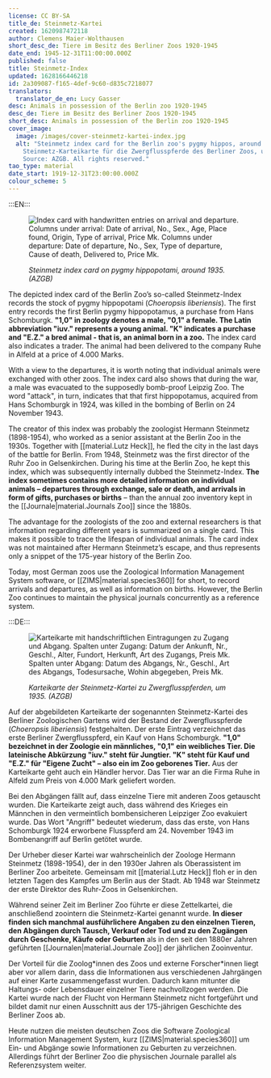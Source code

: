 ```yaml
---
license: CC BY-SA
title_de: Steinmetz-Kartei
created: 1620987472118
author: Clemens Maier-Wolthausen
short_desc_de: Tiere im Besitz des Berliner Zoos 1920-1945
date_end: 1945-12-31T11:00:00.000Z
published: false
title: Steinmetz-Index
updated: 1628166446218
id: 2a309087-f165-4def-9c60-d835c7218077
translators:
  translator_de_en: Lucy Gasser
desc: Animals in possession of the Berlin zoo 1920-1945
desc_de: Tiere im Besitz des Berliner Zoos 1920-1945
short_desc: Animals in possession of the Berlin zoo 1920-1945
cover_image:
  image: /images/cover-steinmetz-kartei-index.jpg
  alt: "Steinmetz index card for the Berlin zoo's pygmy hippos, around 1935.
    Steinmetz-Karteikarte für die Zwergflusspferde des Berliner Zoos, um 1935.
    Source: AZGB. All rights reserved."
tao_type: material
date_start: 1919-12-31T23:00:00.000Z
colour_scheme: 5
---
```


:::EN:::

<figure>

![Index card with handwritten entries on arrival and departure. Columns under arrival: Date of arrival, No., Sex., Age, Place found, Origin, Type of arrival, Price Mk. Columns under departure: Date of departure, No., Sex, Type of departure, Cause of death, Delivered to, Price Mk.](/images/cmw/Kartei_Flusspferd1.jpg)

<figcaption>

_Steinmetz index card on pygmy hippopotami, around 1935. (AZGB)_

</figcaption>

</figure>

The depicted index card of the Berlin Zoo’s so-called Steinmetz-Index records the stock of pygmy hippopotami (_Choeropsis liberiensis_). The first entry records the first Berlin pygmy hippopotamus, a purchase from Hans Schomburgk. **"1,0" in zoology denotes a male, "0,1" a female. The Latin abbreviation "iuv." represents a young animal. "K" indicates a purchase and "E.Z." a bred animal - that is, an animal born in a zoo.** The index card also indicates a trader. The animal had been delivered to the company Ruhe in Alfeld at a price of 4.000 Marks. 

With a view to the departures, it is worth noting that individual animals were exchanged with other zoos. The index card also shows that during the war, a male was evacuated to the supposedly bomb-proof Leipzig Zoo. The word "attack", in turn, indicates that that first hippopotamus, acquired from Hans Schomburgk in 1924, was killed in the bombing of Berlin on 24 November 1943.

The creator of this index was probably the zoologist Hermann Steinmetz (1898-1954), who worked as a senior assistant at the Berlin Zoo in the 1930s. Together with [[material.Lutz Heck]], he fled the city in the last days of the battle for Berlin. From 1948, Steinmetz was the first director of the Ruhr Zoo in Gelsenkirchen.
During his time at the Berlin Zoo, he kept this index, which was subsequently internally dubbed the Steinmetz-Index. **The index sometimes contains more detailed information on individual animals – departures through exchange, sale or death, and arrivals in form of gifts, purchases or births** – than the annual zoo inventory kept in the [[Journale|material.Journals Zoo]] since the 1880s.

The advantage for the zoologists of the zoo and external researchers is that information regarding different years is summarized on a single card. This makes it possible to trace the lifespan of individual animals. The card index was not maintained after Hermann Steinmetz’s escape, and thus represents only a snippet of the 175-year history of the Berlin Zoo.

Today, most German zoos use the Zoological Information Management System software, or [[ZIMS|material.species360]] for short, to record arrivals and departures, as well as information on births. However, the Berlin Zoo continues to maintain the physical journals concurrently as a reference system.

:::DE:::

<figure>

![Karteikarte mit handschriftlichen Eintragungen zu Zugang und Abgang. Spalten unter Zugang: Datum der Ankunft, Nr., Geschl., Alter, Fundort, Herkunft, Art des Zugangs, Preis Mk. Spalten unter Abgang: Datum des Abgangs, Nr., Geschl., Art des Abgangs, Todesursache, Wohin abgegeben, Preis Mk.](/images/cmw/Kartei_Flusspferd1.jpg)

<figcaption>

_Karteikarte der Steinmetz-Kartei zu Zwergflusspferden, um 1935. (AZGB)_

</figcaption>

</figure>

Auf der abgebildeten Karteikarte der sogenannten Steinmetz-Kartei des Berliner Zoologischen Gartens wird der Bestand der Zwergflusspferde (_Choeropsis liberiensis_) festgehalten. Der erste Eintrag verzeichnet das erste Berliner Zwergflusspferd, ein Kauf von Hans Schomburgk. **"1,0" bezeichnet in der Zoologie ein männliches, "0,1" ein weibliches Tier. Die lateinische Abkürzung "iuv." steht für Jungtier. "K" steht für Kauf und "E.Z." für "Eigene Zucht" – also ein im Zoo geborenes Tier.** Aus der Karteikarte geht auch ein Händler  hervor. Das Tier war an die Firma Ruhe in Alfeld zum Preis von 4.000 Mark geliefert worden. 

Bei den Abgängen fällt auf, dass einzelne Tiere mit anderen Zoos getauscht wurden. Die Karteikarte zeigt auch, dass während des Krieges ein Männchen in den vermeintlich bombensicheren Leipziger Zoo evakuiert wurde. Das Wort "Angriff" bedeutet wiederum, dass das erste, von Hans Schomburgk 1924 erworbene Flusspferd am 24. November 1943 im Bombenangriff auf Berlin getötet wurde.

Der Urheber dieser Kartei war wahrscheinlich der Zoologe Hermann Steinmetz (1898-1954), der in den 1930er Jahren als Oberassistent im Berliner Zoo arbeitete. Gemeinsam mit [[material.Lutz Heck]] floh er in den letzten Tagen des Kampfes um Berlin aus der Stadt. Ab 1948 war Steinmetz der erste Direktor des Ruhr-Zoos in Gelsenkirchen.

Während seiner Zeit im Berliner Zoo führte er diese Zettelkartei, die anschließend zoointern die Steinmetz-Kartei genannt wurde. **In dieser finden sich manchmal ausführlichere Angaben zu den einzelnen Tieren, den Abgängen durch Tausch, Verkauf oder Tod und zu den Zugängen durch Geschenke, Käufe oder Geburten** als in den seit den 1880er Jahren geführten [[Journalen|material.Journale Zoo]] der jährlichen Zooinventur.

Der Vorteil für die Zoolog\*innen des Zoos und externe Forscher\*innen liegt aber vor allem darin, dass die Informationen aus verschiedenen Jahrgängen auf einer Karte zusammengefasst wurden. Dadurch kann mitunter die Haltungs- oder Lebensdauer einzelner Tiere nachvollzogen werden. Die Kartei wurde nach der Flucht von Hermann Steinmetz nicht fortgeführt und bildet damit nur einen Ausschnitt aus der 175-jährigen Geschichte des Berliner Zoos ab.

Heute nutzen die meisten deutschen Zoos die Software Zoological Information Management System, kurz [[ZIMS|material.species360]] um Ein- und Abgänge sowie Informationen zu Geburten zu verzeichnen. Allerdings führt der Berliner Zoo die physischen Journale parallel als Referenzsystem weiter.
